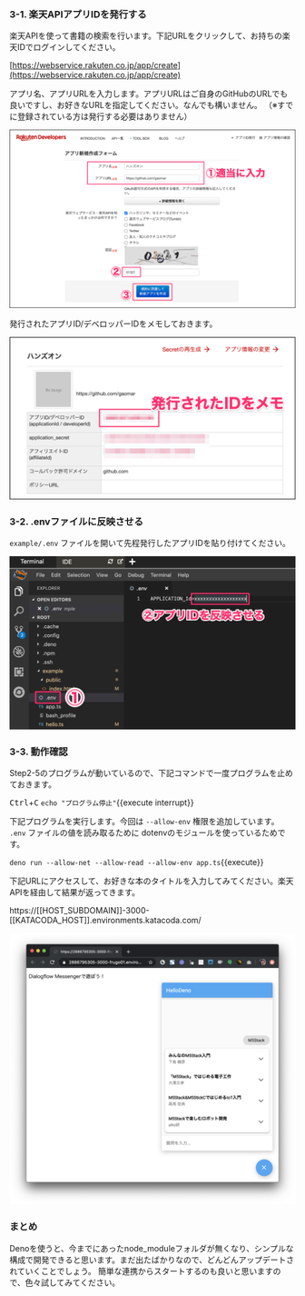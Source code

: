 ### 3-1. 楽天APIアプリIDを発行する
楽天APIを使って書籍の検索を行います。下記URLをクリックして、お持ちの楽天IDでログインしてください。

[https://webservice.rakuten.co.jp/app/create](https://webservice.rakuten.co.jp/app/create)

アプリ名、アプリURLを入力します。アプリURLはご自身のGitHubのURLでも良いですし、お好きなURLを指定してください。なんでも構いません。
（※すでに登録されている方は発行する必要はありません）

![s300](images/s300.png)

発行されたアプリID/デベロッパーIDをメモしておきます。

![s301](images/s301.png)

### 3-2. .envファイルに反映させる
`example/.env` ファイルを開いて先程発行したアプリIDを貼り付けてください。

![s302](images/s302.png)

### 3-3. 動作確認

Step2-5のプログラムが動いているので、下記コマンドで一度プログラムを止めておきます。

<kbd>Ctrl</kbd>+<kbd>C</kbd>
`echo "プログラム停止"`{{execute interrupt}}

下記プログラムを実行します。今回は `--allow-env` 権限を追加しています。 `.env` ファイルの値を読み取るために dotenvのモジュールを使っているためです。

`deno run --allow-net --allow-read --allow-env app.ts`{{execute}}

下記URLにアクセスして、お好きな本のタイトルを入力してみてください。楽天APIを経由して結果が返ってきます。

https://[[HOST_SUBDOMAIN]]-3000-[[KATACODA_HOST]].environments.katacoda.com/

![s303](images/s303.png)

### まとめ
Denoを使うと、今までにあったnode_moduleフォルダが無くなり、シンプルな構成で開発できると思います。まだ出たばかりなので、どんどんアップデートされていくことでしょう。
簡単な連携からスタートするのも良いと思いますので、色々試してみてください。
